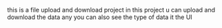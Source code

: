 this is a file upload and download project in this project u can upload and download the data any you can also see the type of data it the UI  
